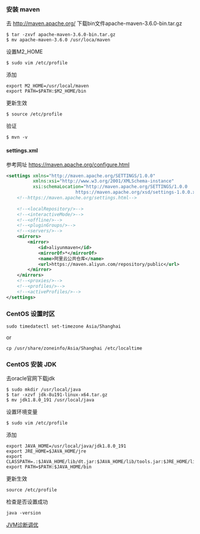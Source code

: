 ### 安装 maven
去 http://maven.apache.org/ 下载bin文件apache-maven-3.6.0-bin.tar.gz
```
$ tar -zxvf apache-maven-3.6.0-bin.tar.gz
$ mv apache-maven-3.6.0 /usr/loca/maven
```
设置M2_HOME
```
$ sudo vim /etc/profile
```
添加
```
export M2_HOME=/usr/local/maven
export PATH=$PATH:$M2_HOME/bin
```
更新生效
```
$ source /etc/profile
```
验证
```
$ mvn -v
```
#### settings.xml

参考网址 https://maven.apache.org/configure.html

```xml
<settings xmlns="http://maven.apache.org/SETTINGS/1.0.0"
          xmlns:xsi="http://www.w3.org/2001/XMLSchema-instance"
          xsi:schemaLocation="http://maven.apache.org/SETTINGS/1.0.0
                          https://maven.apache.org/xsd/settings-1.0.0.xsd">
    <!--https://maven.apache.org/settings.html-->
    
    <!--<localRepository/>-->
    <!--<interactiveMode/>-->
    <!--<offline/>-->
    <!--<pluginGroups/>-->
    <!--<servers/>-->
    <mirrors>
        <mirror>
            <id>aliyunmaven</id>
            <mirrorOf>*</mirrorOf>
            <name>阿里云公共仓库</name>
            <url>https://maven.aliyun.com/repository/public</url>
        </mirror>
    </mirrors>
    <!--<proxies/>-->
    <!--<profiles/>-->
    <!--<activeProfiles/>-->
</settings>
```



### CentOS 设置时区
```
sudo timedatectl set-timezone Asia/Shanghai
```
or
```
cp /usr/share/zoneinfo/Asia/Shanghai /etc/localtime
```

### CentOS 安装 JDK
去oracle官网下载jdk
```
$ sudo mkdir /usr/local/java
$ tar -xzvf jdk-8u191-linux-x64.tar.gz
$ mv jdk1.8.0_191 /usr/local/java
```
设置环境变量
```
$ sudo vim /etc/profile
```
添加
```
export JAVA_HOME=/usr/local/java/jdk1.8.0_191
export JRE_HOME=$JAVA_HOME/jre
export CLASSPATH=.:$JAVA_HOME/lib/dt.jar:$JAVA_HOME/lib/tools.jar:$JRE_HOME/lib
export PATH=$PATH:$JAVA_HOME/bin
```
更新生效
```
source /etc/profile
```
检查是否设置成功
```
java -version
```

[JVM诊断调优](http://www.rowkey.me/blog/2017/03/23/java-profile-cheatsheet/)
